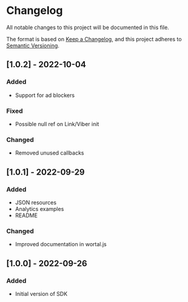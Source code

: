 # Changelog
All notable changes to this project will be documented in this file.

The format is based on [Keep a Changelog](https://keepachangelog.com/en/1.0.0/),
and this project adheres to [Semantic Versioning](https://semver.org/spec/v2.0.0.html).

## [1.0.2] - 2022-10-04
### Added
- Support for ad blockers

### Fixed
- Possible null ref on Link/Viber init

### Changed
- Removed unused callbacks

## [1.0.1] - 2022-09-29
### Added
- JSON resources
- Analytics examples
- README

### Changed
- Improved documentation in wortal.js

## [1.0.0] - 2022-09-26
### Added
- Initial version of SDK

